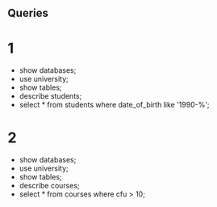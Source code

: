 ## Queries
# 1
- show databases;
- use university;
- show tables;
- describe students;
- select *
  from students 
  where date_of_birth
  like '1990-%';

# 2
- show databases;
- use university;
- show tables;
- describe courses;
- select *
  from courses
  where cfu > 10;
